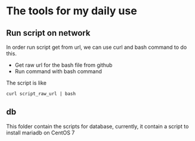 # The tools for my daily use

## Run script on network

In order run script get from url, we can use curl and bash command to do this.

- Get raw url for the bash file from github
- Run command with bash command

The script is like

`curl script_raw_url | bash`

## db

This folder contain the scripts for database, currently, it contain a script to install mariadb on CentOS 7


